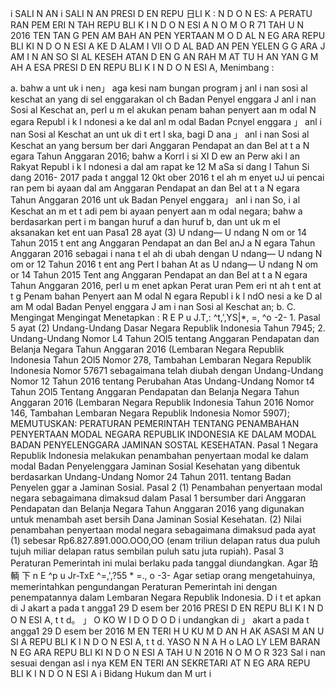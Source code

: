  i SALI N AN i SALI N AN PRESI D EN REPU 日LI K : N D O N ES: A PERATU RAN PEM ERI N TAH REPU BLI K I N D O N ESI A N O M O R 71 TAH U N 2016 TEN TAN G PEN AM BAH AN PEN YERTAAN M O D AL N EG ARA REPU BLI KI N D O N ESI A KE D ALAM I Ⅶ O D AL BAD AN PEN YELEN G G ARA J AM I N AN SO SI AL KESEH ATAN D EN G AN RAH M AT TU H AN YAN G M AH A ESA PRESI D EN REPU BLI K I N D O N ESI A,
Menimbang :

a. bahw a unt uk i nen」 aga kesi nam bungan program j anl i nan sosi al keschat an yang di sel enggarakan ol ch Badan Penyel enggara J anl i nan Sosi al Keschat an, perl u m el akukan penam bahan penyert aan m odal N egara Republ i k l ndonesi a ke dal anl m odal Badan Pcnyel enggara 」 anl i nan Sosi al Keschat an unt uk di t ert l ska, bagi D ana 」 anl i nan Sosi al Keschat an yang bersum ber dari Anggaran Pendapat an dan Bel at t a N egara Tahun Anggaran 2016; bahw a Korrl i si XI D ew an Perw aki l an Rakyat Republ i k l ndonesi a dal am rapat ke 12 M aSa si dang I Tahun Si dang 2016- 2017 pada t anggal 12 0kt ober 2016 t el ah m enyet uJ ui pencai ran pem bi ayaan dal am Anggaran Pendapat an dan Bel at t a N egara Tahun Anggaran 2016 unt uk Badan Penyel enggara」 anl i nan So, i al Keschat an m et t adi pem bi ayaan penyert aan m odal negara; bahw a berdasarkan pert i m bangan huruf a dan huruf b, dan unt uk m el aksanakan ket ent uan Pasa1 28 ayat (3) U ndang― U ndang N om or 14 Tahun 2015 t ent ang Anggaran Pendapat an dan Bel anJ a N egara Tahun Anggaran 2016 sebagai i nana t el ah di ubah dengan U ndang― U ndang N om or 12 Tahun 2016 t ent ang Pert l bahan At as U ndang― U ndang N om or 14 Tahun 2015 Tent ang Anggaran Pendapat an dan Bel at t a N egara Tahun Anggaran 2016, perl u m enet apkan Perat uran Pem eri nt ah t ent at t g Penam bahan Penyert aan M odal N egara Republ i k l ndO nesi a ke D al am M odal Badan Penyel enggara J am i nan Sosi al Keschat an;
b. C. Mengingat Mengingat Menetapkan : R E P u J.T,: ^t,',YS|*, =, ^o -2- 1. Pasal 5 ayat (2) Undang-Undang Dasar Negara Republik Indonesia Tahun 7945;
2. Undang-Undang Nomor L4 Tahun 2Ol5 tentang Anggaran Pendapatan dan Belanja Negara Tahun Anggaran 2016 (Lembaran Negara Republik Indonesia Tahun 2Ol5 Nomor 278, Tambahan Lembaran Negara Republik Indonesia Nomor 57671 sebagaimana telah diubah dengan Undang-Undang Nomor 12 Tahun 2016 tentang Perubahan Atas Undang-Undang Nomor t4 Tahun 2Ol5 Tentang Anggaran Pendapatan dan Belanja Negara Tahun Anggaran 2016 (Lembaran Negara Republik Indonesia Tahun 2016 Nomor 146, Tambahan Lembaran Negara Republik Indonesia Nomor 5907);
MEMUTUSKAN:
 PERATURAN PEMERINTAH TENTANG PENAMBAHAN PENYERTAAN MODAL NEGARA REPUBLIK INDONESIA KE DALAM MODAL BADAN PENYELENGGARA JAMINAN SOSTAL KESEHATAN. Pasal 1 Negara Republik Indonesia melakukan penambahan penyertaan modal ke dalam modal Badan Penyelenggara Jaminan Sosial Kesehatan yang dibentuk berdasarkan Undang-Undang Nomor 24 Tahun 2011. tentang Badan Penyelen ggar a Jaminan Sosial. Pasal 2 (1) Penambahan penyertaan modal negara sebagaimana dimaksud dalam Pasal 1 bersumber dari Anggaran Pendapatan dan Belanja Negara Tahun Anggaran 2016 yang digunakan untuk menambah aset bersih Dana Jaminan Sosial Kesehatan. (2) Nilai penambahan penyertaan modal negara sebagaimana dimaksud pada ayat (1) sebesar Rp6.827.891.00O.OO0,OO (enam triliun delapan ratus dua puluh tujuh miliar delapan ratus sembilan puluh satu juta rupiah). Pasal 3 Peraturan Pemerintah ini mulai berlaku pada tanggal diundangkan. Agar 珀 輌 下 n E ^p u Jr-TxE ^=,',?55 * =., o -3-
Agar setiap orang mengetahuinya, memerintahkan pengundangan Peraturan Pemerintah ini dengan penempatannya dalam Lembaran Negara Republik Indonesia. D i t et apkan di J akart a pada t angga1 29 D esem ber 2016 PRESI D EN REPU BLI K I N D O N ESI A, t t d。 」 O KO W I D O D O D i undangkan di 」 akart a pada t angga1 29 D esem ber 2016 M EN TERI H U KU M D AN H AK ASASI M AN U SI A REPU BLI K I N D O N ESI A, t t d. YASO N N A H o LAO LY LEM BARAN N EG ARA REPU BLI KI N D O N ESI A TAH U N 2016 N O M O R 323 Sal i nan sesuai dengan asl i nya KEM EN TERI AN SEKRETARI AT N EG ARA REPU BLI K I N D O N ESI A i Bidang Hukum dan M urt i